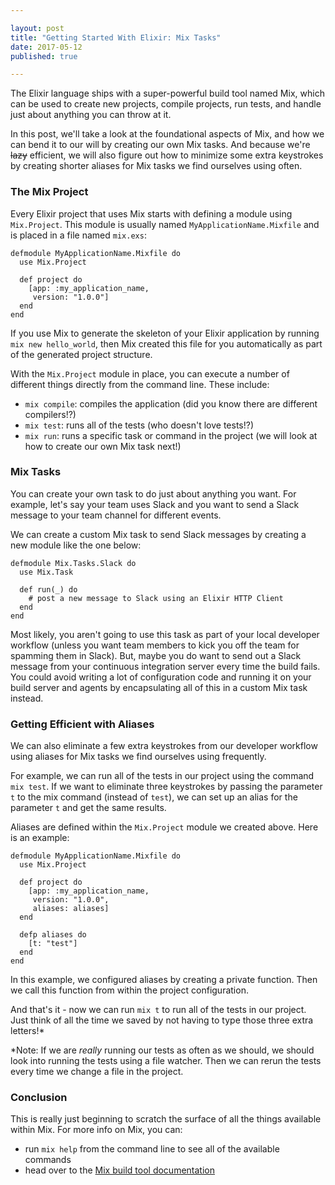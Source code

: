 ```yaml
---

layout: post
title: "Getting Started With Elixir: Mix Tasks"
date: 2017-05-12
published: true

---
```


The Elixir language ships with a super-powerful build tool named Mix, which can be used to create new projects, compile projects, run tests, and handle just about anything you can throw at it.

In this post, we'll take a look at the foundational aspects of Mix, and how we can bend it to our will by creating our own Mix tasks. And because we're ~~lazy~~ efficient, we will also figure out how to minimize some extra keystrokes by creating shorter aliases for Mix tasks we find ourselves using often.

### The Mix Project
Every Elixir project that uses Mix starts with defining a module using `Mix.Project`. This module is usually named `MyApplicationName.Mixfile` and is placed in a file named `mix.exs`:

```
defmodule MyApplicationName.Mixfile do
  use Mix.Project

  def project do
    [app: :my_application_name,
     version: "1.0.0"]
  end
end
```

If you use Mix to generate the skeleton of your Elixir application by running `mix new hello_world`, then Mix created this file for you automatically as part of the generated project structure.

With the `Mix.Project` module in place, you can execute a number of different things directly from the command line. These include:
* `mix compile`: compiles the application (did you know there are different compilers!?)
* `mix test`: runs all of the tests (who doesn't love tests!?)
* `mix run`: runs a specific task or command in the project (we will look at how to create our own Mix task next!)

### Mix Tasks
You can create your own task to do just about anything you want. For example, let's say your team uses Slack and you want to send a Slack message to your team channel for different events.

We can create a custom Mix task to send Slack messages by creating a new module like the one below:

```
defmodule Mix.Tasks.Slack do
  use Mix.Task

  def run(_) do
    # post a new message to Slack using an Elixir HTTP Client
  end
end
```

Most likely, you aren't going to use this task as part of your local developer workflow (unless you want team members to kick you off the team for spamming them in Slack). But, maybe you do want to send out a Slack message from your continuous integration server every time the build fails. You could avoid writing a lot of configuration code and running it on your build server and agents by encapsulating all of this in a custom Mix task instead.

### Getting Efficient with Aliases
We can also eliminate a few extra keystrokes from our developer workflow using aliases for Mix tasks we find ourselves using frequently.

For example, we can run all of the tests in our project using the command `mix test`. If we want to eliminate three keystrokes by passing the parameter `t` to the mix command (instead of `test`), we can set up an alias for the parameter `t` and get the same results.

Aliases are defined within the `Mix.Project` module we created above. Here is an example:

```
defmodule MyApplicationName.Mixfile do
  use Mix.Project

  def project do
    [app: :my_application_name,
     version: "1.0.0",
     aliases: aliases]
  end

  defp aliases do
    [t: "test"]
  end
end
```

In this example, we configured aliases by creating a private function. Then we call this function from within the project configuration.

And that's it - now we can run `mix t` to run all of the tests in our project. Just think of all the time we saved by not having to type those three extra letters!*

*Note: If we are *really* running our tests as often as we should, we should look into running the tests using a file watcher. Then we can rerun the tests every time we change a file in the project.

### Conclusion
This is really just beginning to scratch the surface of all the things available within Mix. For more info on Mix, you can:
* run `mix help` from the command line to see all of the available commands
* head over to the [Mix build tool documentation](https://hexdocs.pm/mix/Mix.html)
